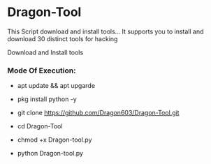 # Dragon-Tool
This Script download and install tools... It supports you to install and download 30 distinct tools for hacking 

Download and Install tools

<h3> Mode Of Execution: </h3>

 * apt update && apt upgarde

 * pkg install python -y

 * git clone https://github.com/Dragon603/Dragon-Tool.git

 * cd Dragon-Tool

 * chmod +x Dragon-tool.py

 * python Dragon-tool.py
